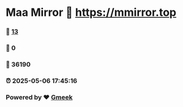 # Maa Mirror :link: https://mmirror.top 
### :page_facing_up: [13](https://mmirror.top/tag.html) 
### :speech_balloon: 0 
### :hibiscus: 36190 
### :alarm_clock: 2025-05-06 17:45:16 
### Powered by :heart: [Gmeek](https://github.com/Meekdai/Gmeek)
